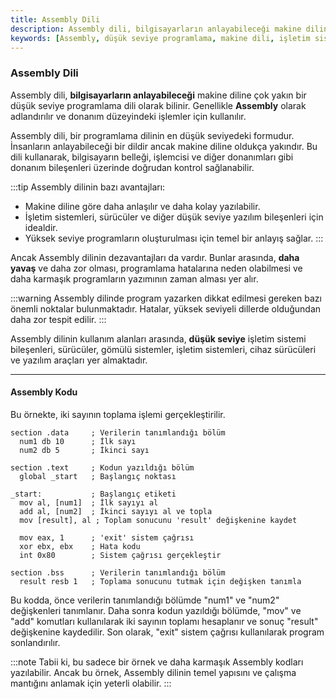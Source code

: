 ```yaml
---
title: Assembly Dili
description: Assembly dili, bilgisayarların anlayabileceği makine diline çok yakın bir düşük seviye programlama dilidir. Donanım düzeyindeki işlemler için kullanılır ve işletim sistemleri için temel bir anlayış sağlar. 
keywords: [Assembly, düşük seviye programlama, makine dili, işletim sistemleri, gömülü sistemler]
---
```


### Assembly Dili

Assembly dili, **bilgisayarların anlayabileceği** makine diline çok yakın bir düşük seviye programlama dili olarak bilinir. Genellikle **Assembly** olarak adlandırılır ve donanım düzeyindeki işlemler için kullanılır.

Assembly dili, bir programlama dilinin en düşük seviyedeki formudur. İnsanların anlayabileceği bir dildir ancak makine diline oldukça yakındır. Bu dili kullanarak, bilgisayarın belleği, işlemcisi ve diğer donanımları gibi donanım bileşenleri üzerinde doğrudan kontrol sağlanabilir.

:::tip
Assembly dilinin bazı avantajları:
- Makine diline göre daha anlaşılır ve daha kolay yazılabilir.
- İşletim sistemleri, sürücüler ve diğer düşük seviye yazılım bileşenleri için idealdir.
- Yüksek seviye programların oluşturulması için temel bir anlayış sağlar.
:::

Ancak Assembly dilinin dezavantajları da vardır. Bunlar arasında, **daha yavaş** ve daha zor olması, programlama hatalarına neden olabilmesi ve daha karmaşık programların yazımının zaman alması yer alır.

:::warning
Assembly dilinde program yazarken dikkat edilmesi gereken bazı önemli noktalar bulunmaktadır. Hatalar, yüksek seviyeli dillerde olduğundan daha zor tespit edilir.
:::

Assembly dilinin kullanım alanları arasında, **düşük seviye** işletim sistemi bileşenleri, sürücüler, gömülü sistemler, işletim sistemleri, cihaz sürücüleri ve yazılım araçları yer almaktadır.

---

#### Assembly Kodu

Bu örnekte, iki sayının toplama işlemi gerçekleştirilir.

```code
section .data     ; Verilerin tanımlandığı bölüm
  num1 db 10      ; İlk sayı
  num2 db 5       ; İkinci sayı

section .text     ; Kodun yazıldığı bölüm
  global _start   ; Başlangıç noktası

_start:           ; Başlangıç etiketi
  mov al, [num1]  ; İlk sayıyı al
  add al, [num2]  ; İkinci sayıyı al ve topla
  mov [result], al ; Toplam sonucunu 'result' değişkenine kaydet

  mov eax, 1      ; 'exit' sistem çağrısı
  xor ebx, ebx    ; Hata kodu
  int 0x80        ; Sistem çağrısı gerçekleştir

section .bss      ; Verilerin tanımlandığı bölüm
  result resb 1   ; Toplama sonucunu tutmak için değişken tanımla
```

Bu kodda, önce verilerin tanımlandığı bölümde "num1" ve "num2" değişkenleri tanımlanır. Daha sonra kodun yazıldığı bölümde, "mov" ve "add" komutları kullanılarak iki sayının toplamı hesaplanır ve sonuç "result" değişkenine kaydedilir. Son olarak, "exit" sistem çağrısı kullanılarak program sonlandırılır.

:::note
Tabii ki, bu sadece bir örnek ve daha karmaşık Assembly kodları yazılabilir. Ancak bu örnek, Assembly dilinin temel yapısını ve çalışma mantığını anlamak için yeterli olabilir.
:::